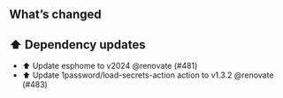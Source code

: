 ## What’s changed
## ⬆️ Dependency updates

- ⬆️ Update esphome to v2024 @renovate (#481)
- ⬆️ Update 1password/load-secrets-action action to v1.3.2 @renovate (#483)

